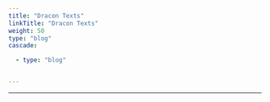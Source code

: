 ```yaml
---
title: "Dracon Texts"
linkTitle: "Dracon Texts"
weight: 50
type: "blog"
cascade:

  - type: "blog"


---
```



---

